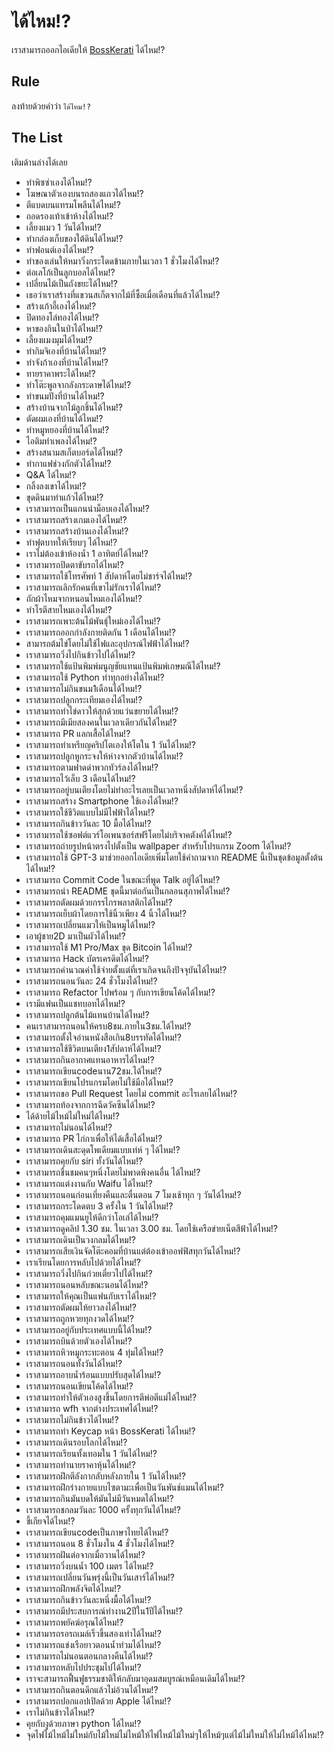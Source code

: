 # ได้ไหม!?

เราสามารถออกไอเดียให้ [BossKerati](https://www.youtube.com/c/BossKerati/videos) ได้ไหม!?

## Rule

ลงท้ายด้วยคำว่า `ได้ไหม!?`

## The List

เติมด้านล่างได้เลย

- ทำพิซซ่าเองได้ไหม!?
- โฆษณาตัวเองบนรถสองแถวได้ไหม!?
- ตีแบดบนแทรมโพลีนได้ไหม!?
- ถอดรองเท้าเข้าห้างได้ไหม!?
- เลี้ยงแมว 1 วันได้ไหม!?
- ทำกล่องเก็บของใต้ดินได้ไหม!?
- ทำฟอนต์เองได้ไหม!?
- ทำของเล่นให้หมาวิ่งกระโดดข้ามภายในเวลา 1 ชั่วโมงได้ไหม!?
- ต่อเลโก้เป็นลูกบอลได้ไหม!?
- เปลี่ยนไม้เป็นถังขยะได้ไหม!?
- เธอว่าเราสร้างที่แขวนสเก็ตจากไม้ที่ซื้อเมื่อเดือนที่แล้วได้ไหม!?
- สร้างเก้าอี้เองได้ไหม!?
- ปิดทองโล่ทองได้ไหม!?
- หาของกินในป่าได้ไหม!?
- เลี้ยงแมงมุมได้ไหม!?
- ทำกิมจิเองที่บ้านได้ไหม!?
- ทำจังก้าเองที่บ้านได้ไหม!?
- ทายราคาพระได้ไหม!?
- ทำโต๊ะพูลจากลังกระดาษได้ไหม!?
- ทำขนมปังที่บ้านได้ไหม!?
- สร้างบ้านจากไม้ลูกชิ้นได้ไหม!?
- ตัดผมเองที่บ้านได้ไหม!?
- ทำหมูหยองที่บ้านได้ไหม!?
- ไอติมทำเพลงได้ไหม!?
- สร้างสนามสเก็ตบอร์ดได้ไหม!?
- ทำกาแฟช่วงกักตัวได้ไหม!?
- Q&A ได้ไหม!?
- กลิ้งลงเขาได้ไหม!?
- ขุดดินมาทำแก้วได้ไหม!?
- เราสามารถเป็นแกนนำม็อบเองได้ไหม!?
- เราสามารถสร้างเกมเองได้ไหม!?
- เราสามารถสร้างบ้านเองได้ไหม!?
- ทำฟุตบาทให้เรียบๆ ได้ไหม!?
- เราไม่ต้องเข้าห้องน้ำ 1 อาทิตย์ได้ไหม!?
- เราสามารถปิดตาขับรถได้ไหม!?
- เราสามารถใช้โทรศัพท์ 1 สัปดาห์โดยไม่ชาร์จได้ไหม!?
- เราสามารถเลิกรักคนที่เขาไม่รักเราได้ไหม!?
- ถักผ้าไหมจากหนอนไหมเองได้ไหม!?
- ทำโรตีสายไหมเองได้ไหม!?
- เราสามารถเพาะต้นไม้พันธุ์ใหม่เองได้ไหม!?
- เราสามารถออกกำลังกายติดกัน 1 เดือนได้ไหม!?
- สามารถต้มไข่โดยไม่ใช้ไฟและอุปกรณ์ไฟฟ้าได้ไหม!?
- เราสามารถวิ่งไปกินข้าวไปได้ไหม!?
- เราสามารถใช้แป้นพิมพ์มนูญชัยแทนแป้นพิมพ์เกษมณีได้ไหม!?
- เราสามารถใช้ Python ทำทุกอย่างได้ไหม!?
- เราสามารถไม่กินขนม1เดือนได้ไหม!?
- เราสามารถปลูกกระเทียมเองได้ไหม!?
- เราสามารถทำไข่ดาวให้สุกด้วยแว่นขยายได้ไหม!?
- เราสามารถมีเมียสองคนในเวลาเดียวกันได้ไหม!?
- เราสามารถ PR แลกเสื้อได้ไหม!?
- เราสามารถทำเหรียญคริปโตเองให้โตใน 1 วันได้ไหม!?
- เราสามารถปลูกหูกระจงให้ห่างจากตัวบ้านได้ไหม!?
- เราสามารถตามฟาดด่าพวกทัวร์ลงได้ไหม!?
- เราสามารถไว้เล็บ 3 เดือนได้ไหม!?
- เราสามารถอยู่บนเตียงโดยไม่ทำอะไรเลยเป็นเวลาหนึ่งสัปดาห์ได้ไหม!?
- เราสามารถสร้าง Smartphone ใช้เองได้ไหม!?
- เราสามารถใช้ชีวิตแบบไม่มีไฟฟ้าได้ไหม!?
- เราสามารถกินข้าววันละ 10 มื้อได้ไหม!?
- เราสามารถใช้ซอฟต์แวร์โอเพนซอร์สฟรีโดยไม่บริจาคตังค์ได้ไหม!?
- เราสามารถถ่ายรูปหน้าตรงไปตั้งเป็น wallpaper สำหรับโปรแกรม Zoom ได้ไหม!?
- เราสามารถใช้ GPT-3 มาช่วยออกไอเดียเพิ่มโดยใช้คำถามจาก README นี้เป็นชุดข้อมูลตั้งต้นได้ไหม!?
- เราสามารถ Commit Code ในขณะที่พูด Talk อยู่ได้ไหม!?
- เราสามารถนำ README ชุดนี้มาต่อกันเป็นกลอนสุภาพได้ไหม!?
- เราสามารถตัดผมด้วยกรรไกรพลาสติกได้ไหม!?
- เราสามารถเย็บผ้าโดยการใช้นิ้วเพียง 4 นิ้วได้ไหม!?
- เราสามารถเปลี่ยนแมวให้เป็นหมูได้ไหม!?
- เอาผู้ชาย2D มาเป็นผัวได้ไหม!?
- เราสามารถใช้ M1 Pro/Max ขุด Bitcoin ได้ไหม!?
- เราสามารถ Hack บัตรเครดิตได้ไหม!?
- เราสามารถคำนวณค่าใช้จ่ายตั้งแต่ที่เราเกิดจนถึงปัจจุบันได้ไหม!?
- เราสามารถนอนวันละ 24 ชั่วโมงได้ไหม!?
- เราสามารถ Refactor ไปพร้อม ๆ กับการเขียนโค้ดได้ไหม!?
- เรามีแฟนเป็นแชทบอทได้ไหม!?
- เราสามารถปลูกต้นไม้แทนบ้านได้ไหม!?
- คนเราสามารถนอนให้ครบ8ชม.ภายใน3ชม.ได้ไหม!?
- เราสามารถตั้งใจอ่านหนังสือเกิน8บรรทัดได้ไหม!?
- เราสามารถใช้ชีวิตบนเตียง1สัปดาห์ได้ไหม!?
- เราสามารถกินอากาศแทนอาหารได้ไหม!?
- เราสามารถเขียนcodeนาน72ชม.ได้ไหม!?
- เราสามารถเขียนโปรแกรมโดยไม่ใช้มือได้ไหม!?
- เราสามารถขอ Pull Request โดยไม่ commit อะไรเลยได้ไหม!?
- เราสามารถท้องจากการฉีดวัคซีนได้ไหม!?
- ได้ด้ายไม้ไหม้ไม่ใหม่ได้ไหม!?
- เราสามารถไม่นอนได้ไหม!?
- เราสามารถ PR ไก่กาเพื่อให้ได้เสื้อได้ไหม!?
- เราสามารถเดินสะดุดโพเดียมแบบเท่ห์ ๆ ได้ไหม!?
- เราสามารถคุยกับ siri ทั้งวันได้ไหม!?
- เราสามารถชื่นชมคนๆหนึ่งโดยไม่พาดพิงคนอื่น ได้ไหม!?
- เราสามารถแต่งงานกับ Waifu ได้ไหม!?
- เราสามารถนอนก่อนเที่ยงคืนและตื่นตอน 7 โมงเช้าทุก ๆ วันได้ไหม!?
- เราสามารถกระโดดตบ 3 ครั้งใน 1 วันได้ไหม!?
- เราสามารถคุมแมนยูให้ดีกว่าโอเล่ได้ไหม!?
- เราสามารถดูคลิป 1.30 ชม. ในเวลา 3.00 ชม. โดยใช้เครือข่ายเน็ตสีฟ้าได้ไหม!?
- เราสามารถเดินเป็นวงกลมได้ไหม!?
- เราสามารถเสียเงินจัดโต๊ะคอมที่บ้านแต่ต้องเข้าออฟฟิสทุกวันได้ไหม!?
- เราเรียนโดยการหลับไปด้วยได้ไหม!?
- เราสามารถวิ่งไปกินก๋วยเตี๋ยวไปได้ไหม!?
- เราสามารถนอนหลับขณะนอนได้ไหม!?
- เราสามารถให้คุณเป็นแฟนกับเราได้ไหม!?
- เราสามารถตัดผมให้ยาวลงได้ไหม!?
- เราสามารถถูกหวยทุกงวดได้ไหม!?
- เราสามารถอยู่กับประเทศแบบนี้ได้ไหม!?
- เราสามารถบินด้วยตัวเองได้ไหม!?
- เราสามารถหิวหมูกระทะตอน 4 ทุ่มได้ไหม!?
- เราสามารถนอนทั้งวันได้ไหม!?
- เราสามารถอาบน้ำร้อนแบบปรับสุดได้ไหม!?
- เราสามารถนอนเขียนโค้ดได้ไหม!?
- เราสามารถทำให้ตัวเองสูงขึ้นโดยการตีพ่อตีแม่ได้ไหม!?
- เราสามารถ wfh จากต่างประเทศได้ไหม!?
- เราสามารถไม่กินข้าวได้ไหม!?
- เราสามารถทำ Keycap หน้า BossKerati ได้ไหม!?
- เราสามารถเดินรอบโลกได้ไหม!?
- เราสามารถเรียนทั้งเทอมใน 1 วันได้ไหม!?
- เราสามารถทำนายราคาหุ้นได้ไหม!?
- เราสามารถฝึกตีลังกากลับหลังภายใน 1 วันได้ไหม!?
- เราสามารถฝึกร่างกายแบบไซตามะเพื่อเป็นวันพันช์แมนได้ไหม!?
- เราสามารถกินมันบดให้มันไม่มีวันหมดได้ไหม!?
- เราสามารถชกลมวันละ 1000 ครั้งทุกวันได้ไหม!?
- ขี้เกียจได้ไหม!?
- เราสามารถเขียนcodeเป็นภาษาไทยได้ไหม!?
- เราสามารถนอน 8 ชั่วโมงใน 4 ชั่วโมงได้ไหม!?
- เราสามารถฝันต่อจากเมื่อวานได้ไหม!?
- เราสามารถวิ่งบนน้ำ 100 เมตร ได้ไหม!?
- เราสามารถเปลี่ยนวันพรุ่งนี้เป็นวันเสาร์ได้ไหม!?
- เราสามารถฝึกพลังจิตได้ไหม!?
- เราสามารถกินข้าววันละหนึ่งมื้อได้ไหม!?
- เราสามารถมีประสบการณ์ทำงาน2ปีใน1ปีได้ไหม!?
- เราสามารถพยัคฆ์อรุณได้ไหม!?
- เราสามารถรอรถเมล์เร็วขึ้นสองเท่าได้ไหม!?
- เราสามารถแข่งเรือยาวตอนน้ำท่วมได้ไหม!?
- เราสามารถไม่นอนตอนกลางคืนได้ไหม!?
- เราสามารถหลับไปประชุมไปได้ไหม!?
- เราจะสามารถฟื้นฟูธรรมชาติให้กลับมาอุดมสมบูรณ์เหมือนเดิมได้ไหม!?
- เราสามารถกินตอนดึกแล้วไม่อ้วนได้ไหม!?
- เราสามารถปอกแอปเปิลด้วย Apple ได้ไหม!?
- เราไม่กินข้าวได้ไหม!?
- คุยกับงูด้วยภาษา python ได้ไหม!?
- จุดไฟไม้ไหม้ไม่ใหม่กับไม้ใหม่ไม่ไหม้ให้ไฟไหม้ไม้ใหม่ๆให้ไหม้ๆแต่ไม้ไม่ใหม่ให้ไม่ไหม้ได้ไหม!?
